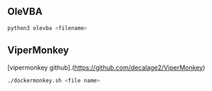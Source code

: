 ## OleVBA
``` python
python3 olevba <filename>
```

## ViperMonkey
[vipermonkey github].(https://github.com/decalage2/ViperMonkey)

```bash
./dockermonkey.sh <file name>
```